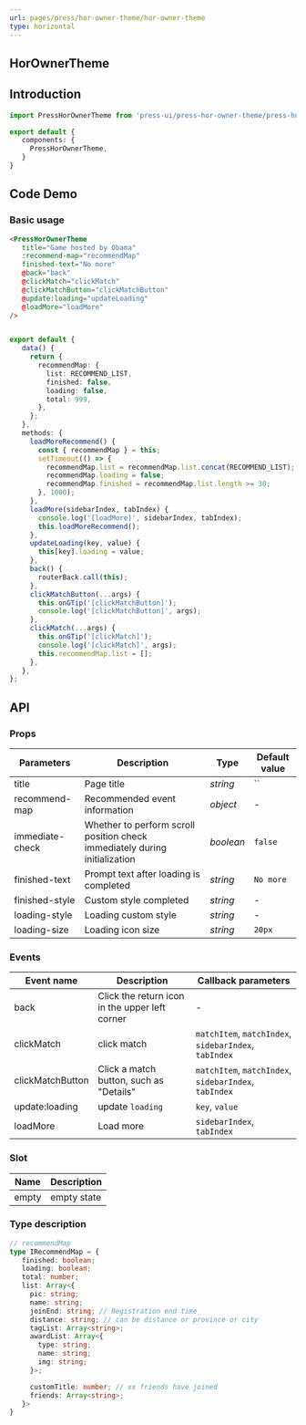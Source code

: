 ```yaml
---
url: pages/press/hor-owner-theme/hor-owner-theme
type: horizontal
---
```


## HorOwnerTheme


## Introduction

```ts
import PressHorOwnerTheme from 'press-ui/press-hor-owner-theme/press-hor-owner-theme';

export default {
   components: {
     PressHorOwnerTheme,
   }
}
```

## Code Demo

### Basic usage

```html
<PressHorOwnerTheme
   title="Game hosted by Obama"
   :recommend-map="recommendMap"
   finished-text="No more"
   @back="back"
   @clickMatch="clickMatch"
   @clickMatchButton="clickMatchButton"
   @update:loading="updateLoading"
   @loadMore="loadMore"
/>
```

```ts

export default {
   data() {
     return {
       recommendMap: {
         list: RECOMMEND_LIST,
         finished: false,
         loading: false,
         total: 999,
       },
     };
   },
   methods: {
     loadMoreRecommend() {
       const { recommendMap } = this;
       setTimeout(() => {
         recommendMap.list = recommendMap.list.concat(RECOMMEND_LIST);
         recommendMap.loading = false;
         recommendMap.finished = recommendMap.list.length >= 30;
       }, 1000);
     },
     loadMore(sidebarIndex, tabIndex) {
       console.log('[loadMore]', sidebarIndex, tabIndex);
       this.loadMoreRecommend();
     },
     updateLoading(key, value) {
       this[key].loading = value;
     },
     back() {
       routerBack.call(this);
     },
     clickMatchButton(...args) {
       this.onGTip('[clickMatchButton]');
       console.log('[clickMatchButton]', args);
     },
     clickMatch(...args) {
       this.onGTip('[clickMatch]');
       console.log('[clickMatch]', args);
       this.recommendMap.list = [];
     },
   },
};
```

## API

### Props


| Parameters      | Description                                                                | Type      | Default value |
| --------------- | -------------------------------------------------------------------------- | --------- | ------------- |
| title           | Page title                                                                 | _string_  | ``            |
| recommend-map   | Recommended event information                                              | _object_  | -             |
| immediate-check | Whether to perform scroll position check immediately during initialization | _boolean_ | `false`       |
| finished-text   | Prompt text after loading is completed                                     | _string_  | `No more`     |
| finished-style  | Custom style completed                                                     | _string_  | -             |
| loading-style   | Loading custom style                                                       | _string_  | -             |
| loading-size    | Loading icon size                                                          | _string_  | `20px`        |


### Events

| Event name       | Description                                    | Callback parameters                                   |
| ---------------- | ---------------------------------------------- | ----------------------------------------------------- |
| back             | Click the return icon in the upper left corner | -                                                     |
| clickMatch       | click match                                    | `matchItem`, `matchIndex`, `sidebarIndex`, `tabIndex` |
| clickMatchButton | Click a match button, such as "Details"        | `matchItem`, `matchIndex`, `sidebarIndex`, `tabIndex` |
| update:loading   | update `loading`                               | `key`, `value`                                        |
| loadMore         | Load more                                      | `sidebarIndex`, `tabIndex`                            |


### Slot

| Name  | Description |
| ----- | ----------- |
| empty | empty state |


### Type description

```ts
// recommendMap
type IRecommendMap = {
   finished: boolean;
   loading: boolean;
   total: number;
   list: Array<{
     pic: string;
     name: string;
     joinEnd: string; // Registration end time
     distance: string; // can be distance or province or city
     tagList: Array<string>;
     awardList: Array<{
       type: string;
       name: string;
       img: string;
     }>;

     customTitle: number; // xx friends have joined
     friends: Array<string>;
   }>
}
```
